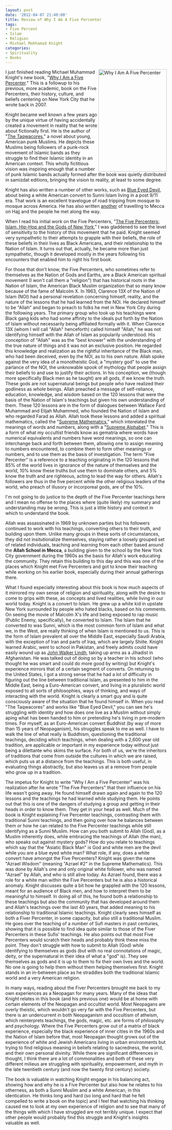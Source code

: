 ```yaml
--- 
layout: post
date: '2012-04-07 21:40:00'
title: Review of Why I Am A Five Percenter
tags: 
- Five Percent
- Islam
- Religion
- Michael Mahhamad Knight
categories:
- Spirituality
- Books
---
```

<a href="http://www.flickr.com/photos/albill/6909610348/" title="Why I Am A Five Percenter by albill, on Flickr"><img src="http://farm6.staticflickr.com/5032/6909610348_31e8ce6fbb_n.jpg" align="right" width="213" height="320" alt="Why I Am A Five Percenter"></a> I just finished reading Michael Muhammad Knight's new book, "[Why I Am a Five Percenter](http://www.amazon.com/Why-I-Am-Five-Percenter/dp/158542868X/)." This is a followup to his previous, more academic, book on the Five Percenters, their history, culture, and beliefs centering on New York City that he wrote back in 2007.

Knight became well known a few years ago by the unique virtue of having accidentally created a movement in reality that he wrote about fictionally first. He is the author of "[The Taqwacores](http://www.amazon.com/The-Taqwacores-Michael-Muhammad-Knight/dp/1593762291/)," a novel about young, American punk Muslims. He depicts these Muslims being followers of a punk-rock movement of Islamic bands as they struggle to find their Islamic identity in an American context. This wholly fictitious vision was inspiring enough that a number of punk Islamic bands actually formed after the book was quietly distributed in samizdat editions, bringing the vision to reality, at least to some degree. 

Knight has also written a number of other works, such as [Blue Eyed Devil](http://www.amazon.com/Blue-Eyed-Devil-Odyssey-Through-Islamic/dp/1593762402/), about being a white American convert to Sunni Islam living in a post 9/11 era. That work is an excellent travelogue of road tripping from mosque to mosque across America. He has also written [another](http://www.amazon.com/Journey-Islam-Michael-Muhammad-Knight/dp/1593762461/) of travelling to Mecca on Hajj and the people he met along the way.

When I read his initial work on the Five Percenters, "[The Five Percenters: Islam, Hip-Hop and the Gods of New York](http://www.amazon.com/The-Five-Percenters-Islam-Hip-Hop/dp/1851686150/)," I was gladdened to see the level of sensitivity to the history of this movement that he paid. Knight seemed very sympathetic to their attempts to grapple with their beliefs, the role of these beliefs in their lives as Black Americans, and their relationship to the Nation of Islam. It turns out that, actually, he became more than just sympathetic, though it developed mostly in the years following his encounters that enabled him to right his first book.

For those that don't know, the Five Percenters, who sometimes refer to themselves as the Nation of Gods and Earths, are a Black American spiritual movement (I won't call them a "religion") that has historical roots in the Nation of Islam, the American Black Muslim organization that so many know because of the fame of Malcolm X. In 1963, Clarence 13X of the Nation of Islam (NOI) had a personal revelation concerning himself, reality, and the nature of the lessons that he had learned from the NOI. He declared himself to be "Allah" and began to preach to folks he met in New York City during the following years. The primary group who took up his teachings were Black gang kids who had some affinity to the ideals put forth by the Nation of Islam without necessarily being affiliated formally with it. When Clarence 13X (whom I will call "Allah" henceforth) called himself "Allah," he was not identifying himself with the Allah of Islam as popularily understood. His conception of "Allah" was as the "best knower" with the understanding of the true nature of things and it was not an exclusive position. He regarded this knowledge and realization as the rightful inheritance of the Black man, who had been deceived, even by the NOI, as to his own nature. Allah spoke against the very idea of a monotheistic God, a "mystery god" to use the parlance of the NOI, the unknowable spook of mythology that people assign their beliefs to and use to justify their actions. In his conception, we (though more specifically Black men as he taught) are all gods, if we know the truth. These gods are not supernatural beings but people who have realized their godliness as whole beings. Allah preached a message of self-reliance, education, knowledge, and wisdom based on the 120 lessons that were the basis of the Nation of Islam's teachings but given his own understanding of them. These 120 lessons are in the form of dialogues between Wallace Fard Muhammad and Elijah Muhammed, who founded the Nation of Islam and who regarded Farad as Allah. Allah took these lessons and added a spiritual mathematics, called the "[Supreme Mathematics](http://www.blackapologetics.com/mathdetail.html)," which interelated the meanings of words and numbers, along with a "[Supreme Alphabet](http://www.blackapologetics.com/supremealpha.html)." This is a form of what my occultist friends know as gematria where words have numerical equivalents and numbers have word meanings, so one can interchange back and forth between them, allowing one to assign meaning to numbers encountered, to combine them to form other meanings or numbers, and to use them as the basis of investigation. The term "Five Percenter" is a reference to a teaching originating in the 120 lessons that 85% of the world lives in ignorance of the nature of themselves and the world, 10% know these truths but use them to dominate others, and 5% know the truth and are righteous, acting to lead the way for others. Allah's followers are thus in the five percent while the other religious leaders of the world, who preach of illusory or incorporeal gods, are of the 10%.

I'm not going to do justice to the depth of the Five Percenter teachings here and I mean no offense to the places where (quite likely) my summary and understanding may be wrong. This is just a little history and context in which to understand the book. 

Allah was assassinated in 1969 by unknown parties but his followers continued to work with his teachings, converting others to their truth, and building upon them. Unlike many groups in these sorts of circumstances, they did not insitutionalize themselves, staying rather a loosely grouped set of related individuals, teaching and learning from each other based around the **Allah School in Mecca**, a building given to the school by the New York City government during the 1960s as the basis for Allah's work educating the community. They retain this building to this day and this was one of the places which Knight met Five Percenters and got to know their teaching while working on his earlier book, especially during their annual gatherings there.

What I found especially interesting about this book is how much aspects of it mirrored my own sense of religion and spirituality, along with the desire to come to grips with these, as concepts and lived realities, while living in our world today. Knight is a convert to Islam. He grew up a white kid in upstate New York surrounded by people who hated blacks, based on his comments. On seeing the movie of Malcolm X's life and being exposed to rap music (Public Enemy, specifically), he converted to Islam. The Islam that he converted to was Sunni, which is the most common form of Islam and what we, in the West, are really thinking of when Islam is mentioned to us. This is the form of Islam prevalent all over the Middle East, especially Saudi Arabia, with the exception of Iran and parts of Iraq, which are largely Shiite. Knight learned Arabic, went to school in Pakistan, and freely admits could have easily wound up as [John Walker Lindh](http://en.wikipedia.org/wiki/John_Walker_Lindh), taking up arms as a Jihadist in Afghanistan. He was talked out of doing so by a teacher in his school (who thought he was smart and could do more good by writing) but Knight's experience mirrors that of a certain segment of converts. On returning to the United States, I got a strong sense that he had a lot of difficulty in figuring out the line between traditional Islam, as presented to him in the Middle East, being a Euro-American convert, and living in a pluralistic world exposed to all sorts of philosophies, ways of thinking, and ways of interacting with the world. Knight is clearly a smart guy and is quite consciously aware of the situation that he found himself in. When you read "The Taqwacores" and works like "Blue Eyed Devil," you can see he's struggling with identity and how does one live as a Muslim without simply aping what has been handed to him or pretending he's living in pre-modern times. For myself, as an Euro-American convert Buddhist (by way of more than 15 years of Neopaganism), his struggles speak to me as well. I have to walk the line of what really is Buddhism, questioning the traditional teachings, deciding which teachings, when dealing with a 2,600 year old tradition, are applicable or important in my experience today without just being a dilettante who skims the surface. For both of us, we're the inheritors of traditions that come from outside the cultures in which we are raised, which puts us at a distance from the teachings. This is both useful, in evaluating things abstractly, but also leaves us at a remove from people who grow up in a tradition.

The impetus for Knight to write "Why I Am a Five Percenter" was his realization after he wrote "The Five Percenters" that their influence on his life wasn't going away. He found himself drawn again and again to the 120 lessons and the teachings he had learned while studying them. He points out that this is one of the dangers of studying a group and getting in their heads in order to know them. They get in your head as well. Much of the book is Knight explaining Five Percenter teachings, contrasting them with traditional Sunni teachings, and then going over how he balances between them or how he can related to the Five Percenter teachings while still identifying as a Sunni Muslim. How can you both submit to Allah (God), as a Muslim inherently does, while embracing the teachings of Allah (the man), who speaks out against mystery gods? How do you relate to teachings which say that the "Asiatic Black Man" is God and white men are the devil while you are a blue eyed white man? What role, if any, does a white convert have amongst the Five Percenters? Knight was given the name "Azrael Wisdom" (meaning "Azrael #2" in the Supreme Mathematics). This was done by Allah's one and only original white follower, who was named "Azrael" by Allah, and who is still alive today. As Azrael found, there was a role for a white man within the Five Percenters but he is also a historical anomaly. Knight discusses quite a bit how he grappled with the 120 lessons, meant for an audience of Black men, and how to interpret them to be meaningful to himself. In doing all of this, he found both a relationship to these teachings but also the community that has developed around them and Allah's teachings over the last 40 years, that added meaning to his relationship to traditional Islamic teachings. Knight clearly sees himself as both a Fiver Percenter, in some capacity, but also still a traditional Muslim. He goes over the teaching of a number of Sufi masters in past centuries, showing that it is possible to find idea quite similar to those of the Fiver Percenters in these Sufis' teachings. He also points out that most Five Percenters would scratch their heads and probably think these miss the point. They don't struggle with how to submit to Allah (God) while identifying to themselves as gods (but with no real connotations of magic, deity, or the supernatural in their idea of what a "god" is). They see themselves as gods and it is up to them to fix their own lives and the world. No one is going to help them without them helping themselves first. Knight stands in an in-between place as he straddles both the traditional Islamic world and a very American religion. 

In many ways, reading about the Fiver Percenters brought me back to my own experiences as a Neopagan for many years. Many of the ideas that Knight relates in this book (and his previous one) would be at home with certain elements of the Neopagan and occultist world. Most Neopagans are overly theistic, which wouldn't go very far with the Five Percenters, but there is an undercurrent in both Neopaganism and occultism of atheism, which reinterprets teachings, the gods, magic, etc. are forms of philosophy and psychology. Where the Five Percenters grow out of a matrix of black experience, especially the black experience of inner cities in the 1960s and the Nation of Islam before that, most Neopagan thought grows out of the experience of white and Jewish Americans living in urban environments but trying to find religious meaning in beliefs relating to sacredness, the world, and their own personal divinity. While there are significant differences in thought, I think there are a lot of commonalities and both of these very different milieus are struggling with spirituality, empowerment, and myth in the late twentieth century (and now the twenty first century) society. 

The book is valuable in watching Knight engage in his balancing act, showing how and why he is a Five Percenter but also how he relates to his otherness, as both a Sunni Muslim and a white American, in this identication. He thinks long and hard (so long and hard that he felt compelled to write a book on the topic) and I feel that watching his thinking caused me to look at my own experience of religion and to see that many of the things with which I have struggled are not terribly unique. I expect that other people would probably find this struggle and Knight's insights valuable as well.